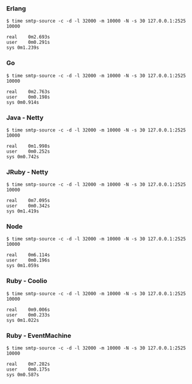 ### Erlang

    $ time smtp-source -c -d -l 32000 -m 10000 -N -s 30 127.0.0.1:2525
    10000

    real	0m2.693s
    user	0m0.291s
    sys	0m1.239s

### Go

    $ time smtp-source -c -d -l 32000 -m 10000 -N -s 30 127.0.0.1:2525
    10000

    real	0m2.763s
    user	0m0.198s
    sys	0m0.914s

### Java - Netty

    $ time smtp-source -c -d -l 32000 -m 10000 -N -s 30 127.0.0.1:2525
    10000

    real	0m1.998s
    user	0m0.252s
    sys	0m0.742s

### JRuby - Netty

    $ time smtp-source -c -d -l 32000 -m 10000 -N -s 30 127.0.0.1:2525
    10000

    real	0m7.095s
    user	0m0.342s
    sys	0m1.419s

### Node

    $ time smtp-source -c -d -l 32000 -m 10000 -N -s 30 127.0.0.1:2525
    10000

    real	0m6.114s
    user	0m0.196s
    sys	0m1.059s

### Ruby - Coolio

    $ time smtp-source -c -d -l 32000 -m 10000 -N -s 30 127.0.0.1:2525
    10000

    real	0m9.006s
    user	0m0.233s
    sys	0m1.022s

### Ruby - EventMachine

    $ time smtp-source -c -d -l 32000 -m 10000 -N -s 30 127.0.0.1:2525
    10000

    real	0m7.282s
    user	0m0.175s
    sys	0m0.587s

